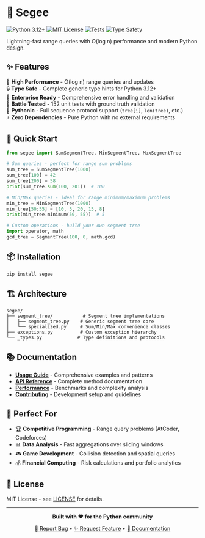 # 🌳 Segee

[![Python 3.12+](https://img.shields.io/badge/python-3.12+-blue.svg)](https://www.python.org/downloads/)
[![MIT License](https://img.shields.io/badge/license-MIT-green.svg)](LICENSE)
[![Tests](https://img.shields.io/badge/tests-152%20passed-brightgreen.svg)](tests/)
[![Type Safety](https://img.shields.io/badge/type%20safety-100%25-blue.svg)](segee/)


Lightning-fast range queries with O(log n) performance and modern Python design.


## ✨ Features

🚀 **High Performance** - O(log n) range queries and updates  
🔒 **Type Safe** - Complete generic type hints for Python 3.12+  
🏢 **Enterprise Ready** - Comprehensive error handling and validation  
🧪 **Battle Tested** - 152 unit tests with ground truth validation  
🐍 **Pythonic** - Full sequence protocol support (`tree[i]`, `len(tree)`, etc.)  
⚡ **Zero Dependencies** - Pure Python with no external requirements  

## 🚀 Quick Start

```python
from segee import SumSegmentTree, MinSegmentTree, MaxSegmentTree

# Sum queries - perfect for range sum problems
sum_tree = SumSegmentTree(1000)
sum_tree[100] = 42
sum_tree[200] = 58
print(sum_tree.sum(100, 201))  # 100

# Min/Max queries - ideal for range minimum/maximum problems  
min_tree = MinSegmentTree(1000)
min_tree[50:55] = [10, 5, 20, 15, 8]
print(min_tree.minimum(50, 55))  # 5

# Custom operations - build your own segment tree
import operator, math
gcd_tree = SegmentTree(100, 0, math.gcd)
```

## 📦 Installation

```bash
pip install segee
```

## 🏗️ Architecture

```
segee/
├── segment_tree/           # Segment tree implementations
│   ├── segment_tree.py    # Generic segment tree core
│   └── specialized.py     # Sum/Min/Max convenience classes
├── exceptions.py          # Custom exception hierarchy  
└── _types.py             # Type definitions and protocols
```


## 📚 Documentation

- **[Usage Guide](docs/usage.md)** - Comprehensive examples and patterns
- **[API Reference](docs/api.md)** - Complete method documentation  
- **[Performance](docs/performance.md)** - Benchmarks and complexity analysis
- **[Contributing](docs/contributing.md)** - Development setup and guidelines

## 🎯 Perfect For

- 🏆 **Competitive Programming** - Range query problems (AtCoder, Codeforces)
- 📊 **Data Analysis** - Fast aggregations over sliding windows
- 🎮 **Game Development** - Collision detection and spatial queries
- 💰 **Financial Computing** - Risk calculations and portfolio analytics



## 📄 License

MIT License - see [LICENSE](LICENSE) for details.

---

<div align="center">

**Built with ❤️ for the Python community**

[🐛 Report Bug](https://github.com/nodashin/ndsn-segment-tree/issues) • [✨ Request Feature](https://github.com/nodashin/ndsn-segment-tree/issues) • [📖 Documentation](docs/)

</div>